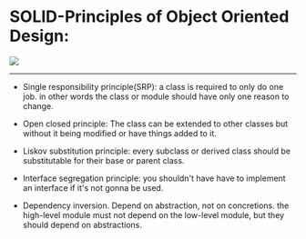 

# SOLID-Principles of Object Oriented Design:

![](https://miro.medium.com/max/5018/1*1Fl0dq4B7vq3zqR2k8bHdg.jpeg)
_________________________________________________________________________


- Single responsibility principle(SRP):
a class is required to only do one job. 
in other words the class or module should have only one reason to change.


- Open closed principle:
The class can be extended to other classes but without it being modified or have things added to it.



- Liskov substitution principle:
 every subclass or derived class should be substitutable for their base or parent class.

- Interface segregation principle:
you shouldn't have have to implement an interface if it's not gonna be used. 


- Dependency inversion.
Depend on abstraction, not on concretions. 
the high-level module must not depend on the low-level module, but they should depend on abstractions.

